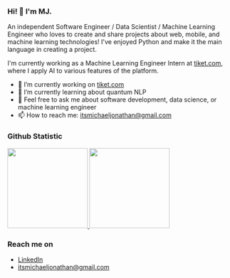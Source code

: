 ### Hi! 👋 I'm MJ.

An independent Software Engineer / Data Scientist / Machine Learning Engineer who loves to create and share projects about web, mobile, and machine learning technologies! I've enjoyed Python and make it the main language in creating a project.

I'm currently working as a Machine Learning Engineer Intern at <a href="https://www.tiket.com/">tiket.com</a>, where I apply AI to various features of the platform.

- 🔭 I’m currently working on <a href="https://www.tiket.com/">tiket.com</a>
- 🌱 I’m currently learning about quantum NLP
- 💬 Feel free to ask me about software development, data science, or machine learning engineer
- 📫 How to reach me: itsmichaeljonathan@gmail.com
  
### Github Statistic
<p align="left">
<a href="https://github.com/maikeljh">
  <img height="180em" src="https://github-readme-stats-eight-theta.vercel.app/api?username=maikeljh&show_icons=true&theme=algolia&include_all_commits=true&count_private=true"/>
  <img height="180em" src="https://github-readme-stats-eight-theta.vercel.app/api/top-langs/?username=maikeljh&layout=compact&langs_count=8&theme=algolia"/>
</a>
</p>

### Reach me on
- <a href="https://www.linkedin.com/in/michael-jonathan-halim/">LinkedIn</a>
- itsmichaeljonathan@gmail.com
